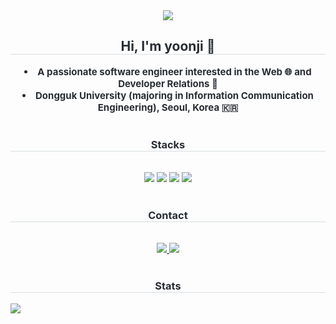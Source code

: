 <div align= "center">
    <img src="https://capsule-render.vercel.app/api?type=waving&color=0:002aff,100:05d5ff&height=120&text=Welcome%20to%20my%20Github%20👋&animation=fadeIn&fontColor=e6e6ff&fontSize=40" />
    </div>
    <div align= "center"> 
    <h2 style="border-bottom: 1px solid #d8dee4; color: #282d33;"> Hi, I'm yoonji 🙌 </h2>  
    <div align = "center" style="font-weight: 700; font-size: 15px; text-align: center; color: #282d33;"> <li> A passionate software engineer interested in the Web 🌐 and Developer Relations 🌴</li><li> Dongguk University (majoring in Information Communication Engineering), Seoul, Korea 🇰🇷</li> </div> 
    </div>
    <br> 
    <div align= "center">
    <h3 style="border-bottom: 1px solid #d8dee4; color: #282d33;"> Stacks </h3> <br> 
    <div style="margin: 0 auto; text-align: center;" align= "center"> 
          <img src="https://img.shields.io/badge/Github-181717?style=flat-square&logo=Github&logoColor=white">
          <img src="https://img.shields.io/badge/Javascript-F7DF1E?style=flat-square&logo=Javascript&logoColor=white">
          <img src="https://img.shields.io/badge/React-61DAFB?style=flat-square&logo=React&logoColor=white">
          <img src="https://img.shields.io/badge/Figma-F24E1E?style=flat-square&logo=Figma&logoColor=white">
          </div>
    </div>
    <br> 
    <div align= "center">
    <h3 style="border-bottom: 1px solid #d8dee4; color: #282d33;"> Contact </h3> <br> 
    <div align= "center"> <a href=https://velog.io/@dotsi0/posts> <img src="https://img.shields.io/badge/Velog-20C997?style=flat-square&logo=Velog&logoColor=white&link=https://velog.io/@dotsi0/posts"> </a>
         <a href=mailto:dotsi0@dgu.ac.kr> <img src="https://img.shields.io/badge/Gmail-EA4335?style=flat-square&logo=Gmail&logoColor=white&link=mailto:dotsi0@dgu.ac.kr"> </a>
          </div>  <br> 
    <div align= "center">  </div> 
    </div>
    <div align= "center"> 
    <h3 style="border-bottom: 1px solid #d8dee4; color: #282d33;"> Stats </h3> <div style="text-align: left;"> 
   <img src="https://github-readme-stats.vercel.app/api/top-langs/?username=yooncandooit&layout=compact&bg_color=180,000000,&title_color=000000&text_color=000000"
          /> </div> 
    </div>
        
